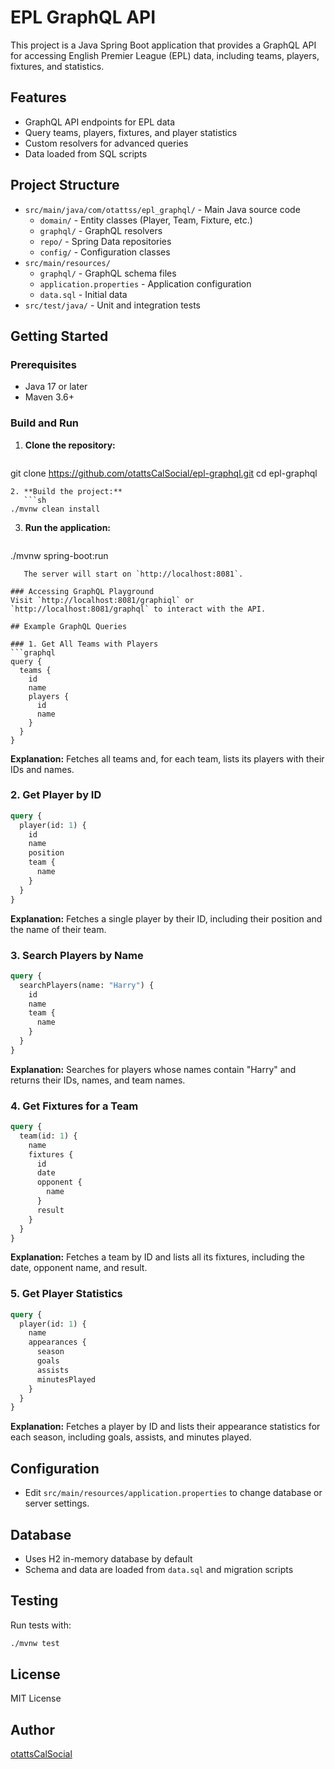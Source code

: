 # EPL GraphQL API

This project is a Java Spring Boot application that provides a GraphQL API for accessing English Premier League (EPL) data, including teams, players, fixtures, and statistics.

## Features
- GraphQL API endpoints for EPL data
- Query teams, players, fixtures, and player statistics
- Custom resolvers for advanced queries
- Data loaded from SQL scripts

## Project Structure
- `src/main/java/com/otattss/epl_graphql/` - Main Java source code
  - `domain/` - Entity classes (Player, Team, Fixture, etc.)
  - `graphql/` - GraphQL resolvers
  - `repo/` - Spring Data repositories
  - `config/` - Configuration classes
- `src/main/resources/`
  - `graphql/` - GraphQL schema files
  - `application.properties` - Application configuration
  - `data.sql` - Initial data
- `src/test/java/` - Unit and integration tests

## Getting Started

### Prerequisites
- Java 17 or later
- Maven 3.6+

### Build and Run

1. **Clone the repository:**
   ```sh
git clone https://github.com/otattsCalSocial/epl-graphql.git
cd epl-graphql
```
2. **Build the project:**
   ```sh
./mvnw clean install
```
3. **Run the application:**
   ```sh
./mvnw spring-boot:run
```
   The server will start on `http://localhost:8081`.

### Accessing GraphQL Playground
Visit `http://localhost:8081/graphiql` or `http://localhost:8081/graphql` to interact with the API.

## Example GraphQL Queries

### 1. Get All Teams with Players
```graphql
query {
  teams {
    id
    name
    players {
      id
      name
    }
  }
}
```
**Explanation:**
Fetches all teams and, for each team, lists its players with their IDs and names.

### 2. Get Player by ID
```graphql
query {
  player(id: 1) {
    id
    name
    position
    team {
      name
    }
  }
}
```
**Explanation:**
Fetches a single player by their ID, including their position and the name of their team.

### 3. Search Players by Name
```graphql
query {
  searchPlayers(name: "Harry") {
    id
    name
    team {
      name
    }
  }
}
```
**Explanation:**
Searches for players whose names contain "Harry" and returns their IDs, names, and team names.

### 4. Get Fixtures for a Team
```graphql
query {
  team(id: 1) {
    name
    fixtures {
      id
      date
      opponent {
        name
      }
      result
    }
  }
}
```
**Explanation:**
Fetches a team by ID and lists all its fixtures, including the date, opponent name, and result.

### 5. Get Player Statistics
```graphql
query {
  player(id: 1) {
    name
    appearances {
      season
      goals
      assists
      minutesPlayed
    }
  }
}
```
**Explanation:**
Fetches a player by ID and lists their appearance statistics for each season, including goals, assists, and minutes played.

## Configuration
- Edit `src/main/resources/application.properties` to change database or server settings.

## Database
- Uses H2 in-memory database by default
- Schema and data are loaded from `data.sql` and migration scripts

## Testing
Run tests with:
```sh
./mvnw test
```

## License
MIT License

## Author
[otattsCalSocial](https://github.com/otattsCalSocial)
